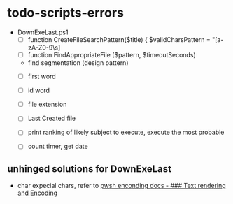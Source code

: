 # todo-scripts-errors

- DownExeLast.ps1
  - [ ] function CreateFileSearchPattern($title) {
    $validCharsPattern = "[a-zA-Z0-9\s]
  - [ ] function FindAppropriateFile ($pattern, $timeoutSeconds) 
  - find segmentation (design pattern)
  - [ ] first word
  - [ ] id word
  - [ ] file extension
  - [ ] Last Created file 
  - [ ] print ranking of likely subject to execute, execute the most probable
  - [ ] count timer, get date 


## unhinged solutions for DownExeLast
- char expecial chars, refer to [pwsh enconding docs - ### Text rendering and Encoding](../gh-zia-skills-track-next/powershell-core/learn-microsoft-pwsh.md/)

